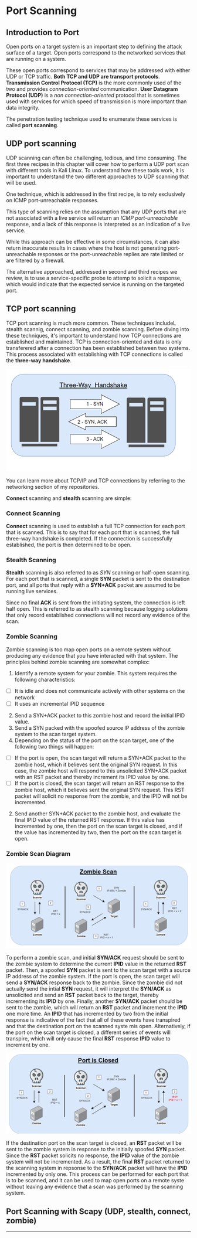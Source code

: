 # Port Scanning

## Introduction to Port 

Open ports on a target system is an important step to defining the attack surface of a target. Open ports correspond to the networked services that are running on a system.

These open ports correspond to services that may be addressed with either UDP or TCP traffic. __Both TCP and UDP are transport protocols__. __Transmission Control Protocol (TCP)__ is the more commonly used of the two and provides _connection-oriented_ communication. __User Datagram Protocol (UDP)__ is a _non connection-oriented_ protocol that is sometimes used with services for which speed of transmission is more important than data integrity.

The penetration testing technique used to enumerate these services is called __port scanning__.

## UDP port scanning

UDP scanning can often be challenging, tedious, and time consuming. The first three recipes in this chapter will cover how to perform a UDP port scan with different tools in Kali Linux. To understand how these tools work, it is important to understand the two different approaches to UDP scanning that will be used.

One technique, which is addressed in the first recipe, is to rely exclusively on ICMP port-unreachable responses.

This type of scanning relies on the assumption that any UDP ports that are not associated with a live service will return an _ICMP port-unreachable_ response, and a lack of this response is interpreted as an indication of a live service.

While this approach can be effective in some circumstances, it can also return inaccurate results in cases where the host is not generating port-unreachable responses or the port-unreachable replies are rate limited or are filtered by a firewall.

The alternative approached, addressed in second and third recipes we review, is to use a service-specific probe to attemp to solicit a response, which would indicate that the expected service is running on the targeted port.

## TCP port scanning


TCP port scanning is much more common. These techniques includeL stealth scannig, connect scanning, and zombie scanning. Before diving into these techniques, it's important to understand how TCP connections are established and maintained. TCP is connection-oriented and data is only transferered after a connection has been established between two systems. This process associated with establishing with TCP connections is called the __three-way handshake__.

![3-Way Handshake](./3way-handshake.PNG)

You can learn more about TCP/IP and TCP connections by referring to the networking section of my repositories. 

__Connect__ scanning and __stealth__ scanning are simple:

### Connect Scanning

__Connect__ scanning is used to establish a full TCP connection for each port that is scanned. This is to say that for each port that is scanned, the full three-way handshake is completed. If the connection is successfully established, the port is then determined to be open.

### Stealth Scanning

__Stealth__ scanning is also referred to as _SYN_ scanning or half-open scanning. For each port that is scanned, a single __SYN__ packet is sent to the destination port, and all ports that reply with a __SYN+ACK__ packet are assumed to be running live services.

Since no final __ACK__ is sent from the initiating system, the connection is left half open. This is referred to as stealth scanning because logging solutions that only record established connections will not record any evidence of the scan.

### Zombie Scanning

Zombie scanning is too map open ports on a remote system without producing any evidence that you have interacted with that system. The principles behind zombie scanning are somewhat complex:

1. Identify a remote system for your zombie. This system requires the following characteristics:

- [ ] It is idle and does not communicate actively with other systems on the network
- [ ] It uses an incremental IPID sequence

2. Send a SYN+ACK packet to this zombie host and record the initial IPID value.
3. Send a SYN packed with the spoofed source IP address of the zombie system to the scan target system.
4. Depending on the status of the port on the scan target, one of the following two things will happen:

- [ ] If the port is open, the scan target will return a SYN+ACK packet to the zombie host, which it believes sent the original SYN request. In this case, the zombie host will respond to this unsolicited SYN+ACK packet with an RST packet and thereby increment its IPID value by one.
- [ ] If the port is closed, the scan target will return an RST response to the zombie host, which it believes sent the original SYN request. This RST packet will solicit no response from the zombie, and the IPID will not be incremented. 

2. Send another SYN+ACK packet to the zombie host, and evaluate the final IPID value of the returned RST response. If this value has incremented by one, then the port on the scan target is closed, and if the value has incremented by two, then the port on the scan target is open.

### Zombie Scan Diagram

![Zombie Scan Workflow](./zombiescan.PNG)

To perform a zombie scan, and initial __SYN/ACK__ request should be sent to the zombie system to determine the current __IPID__ value in the returned __RST__ packet. Then, a spoofed __SYN__ packet is sent to the scan target with a source IP address of the zombie system. If the port is open, the scan target will send a __SYN/ACK__ response back to the zombie. Since the zombie did not actually send the intial __SYN__ request, it will interpret the __SYN/ACK__ as unsolicited and send an __RST__ packet back to the target, thereby incrementing its __IPID__ by one.  Finally, another __SYN/ACK__ packet should be sent to the zombie, which will return an __RST__ packet and increment the __IPID__ one more time. An __IPID__ that has incremented by two from the initial response is indicative of the fact that all of these events have transpired and that the destination port on the scanned syste mis open. Alternatively, if the port on the scan target is closed, a different series of events will transpire, which will only cause the final __RST__ response __IPID__ value to increment by one.

![Port is Closed](./portclosed.PNG)

If the destination port on the scan target is closed, an __RST__ packet will be sent to the zombie system in response to the initially spoofed __SYN__ packet. Since the __RST__ packet solicits no response, the __IPID__ value of the zombie system will not be incremented. As a result, the final __RST__ packet returned to the scanning system in repsonse to the __SYN/ACK__ packet will have the __IPID__ incremented by only one. This process can be performed for each port that is to be scanned, and it can be used to map open ports on a remote syste without leaving any evidence that a scan was performed by the scanning system.

## Port Scanning with Scapy (UDP, stealth, connect, zombie)

---

